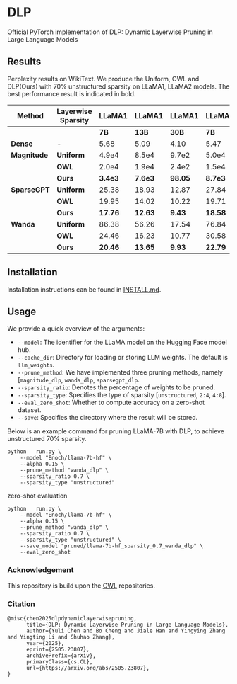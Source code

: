 #  DLP

Official PyTorch implementation of DLP: Dynamic Layerwise Pruning in Large Language Models





## Results 

Perplexity results on WikiText. We produce the Uniform, OWL and DLP(Ours) with 70\% unstructured sparsity on LLaMA1, LLaMA2 models. The best performance result is indicated in bold.

| **Method**         | **Layerwise Sparsity** | **LLaMA1**  | **LLaMA1**  | **LLaMA1**  | **LLaMA2**  | **LLaMA2**  |
|--------------------|------------------------|-------------|-------------|-------------|-------------|-------------|
|                    |                        | **7B**      | **13B**     | **30B**     | **7B**      | **13B**     |
| **Dense**          | -                      | 5.68        | 5.09        | 4.10        | 5.47        | 4.88        |
| **Magnitude**      | **Uniform**            | 4.9e4       | 8.5e4       | 9.7e2       | 5.0e4       | 2.1e2       |
|                    | **OWL**                | 2.0e4       | 1.9e4       | 2.4e2       | 1.5e4       | 57.55       |
|                    | **Ours**               | **3.4e3**   | **7.6e3**   | **98.05**   | **8.7e3**   | **52.41**   |
| **SparseGPT**      | **Uniform**            | 25.38       | 18.93       | 12.87       | 27.84       | 19.38       |
|                    | **OWL**                | 19.95       | 14.02       | 10.22       | 19.71       | 15.12       |
|                    | **Ours**               | **17.76**   | **12.63**   | **9.43**    | **18.58**   | **13.30**   |
| **Wanda**          | **Uniform**            | 86.38       | 56.26       | 17.54       | 76.84       | 45.76       |
|                    | **OWL**                | 24.46       | 16.23       | 10.77       | 30.58       | 20.65       |
|                    | **Ours**               | **20.46**   | **13.65**   | **9.93**    | **22.79**   | **16.19**   |


## Installation 

Installation instructions can be found in [INSTALL.md](INSTALL.md).



## Usage

We provide a quick overview of the arguments:  
- `--model`: The identifier for the LLaMA model on the Hugging Face model hub.
- `--cache_dir`: Directory for loading or storing LLM weights. The default is `llm_weights`.
- `--prune_method`: We have implemented three pruning methods, namely [`magnitude_dlp`, `wanda_dlp`, `sparsegpt_dlp`.
- `--sparsity_ratio`: Denotes the percentage of weights to be pruned.
- `--sparsity_type`: Specifies the type of sparsity [`unstructured`, `2:4`, `4:8`].
- `--eval_zero_shot`: Whether to compute accuracy on a zero-shot dataset. 
- `--save`: Specifies the directory where the result will be stored.

Below is an example command for pruning LLaMA-7B with DLP, to achieve unstructured 70% sparsity.

```
python   run.py \
    --model "Enoch/llama-7b-hf" \
    --alpha 0.15 \
    --prune_method "wanda_dlp" \
    --sparsity_ratio 0.7 \
    --sparsity_type "unstructured"
```    

zero-shot evaluation

```
python   run.py \
    --model "Enoch/llama-7b-hf" \
    --alpha 0.15 \
    --prune_method "wanda_dlp" \
    --sparsity_ratio 0.7 \
    --sparsity_type "unstructured" \
    --save_model "pruned/llama-7b-hf_sparsity_0.7_wanda_dlp" \
    --eval_zero_shot 
```   

### Acknowledgement
This repository is build upon the [OWL](https://github.com/luuyin/OWL) repositories.


### Citation

```
@misc{chen2025dlpdynamiclayerwisepruning,
      title={DLP: Dynamic Layerwise Pruning in Large Language Models}, 
      author={Yuli Chen and Bo Cheng and Jiale Han and Yingying Zhang and Yingting Li and Shuhao Zhang},
      year={2025},
      eprint={2505.23807},
      archivePrefix={arXiv},
      primaryClass={cs.CL},
      url={https://arxiv.org/abs/2505.23807}, 
}
```



